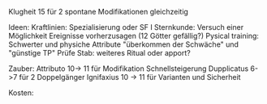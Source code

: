 Klugheit 15 für 2 spontane Modifikationen gleichzeitig

Ideen:
Kraftlinien: Spezialisierung oder SF I
Sternkunde: Versuch einer Möglichkeit Ereignisse vorherzusagen (12 Götter gefällig?)
Pysical training: Schwerter und physiche Attribute "überkommen der Schwäche" und "günstige TP"
Prüfe Stab: weiteres Ritual oder apport?

Zauber:
Attributo 10-> 11 für Modifikation Schnellsteigerung
Dupplicatus 6->7 für 2 Doppelgänger
Ignifaxius 10 -> 11 für Varianten und Sicherheit

Kosten:


